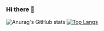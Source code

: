 ### Hi there 👋

<!--
**ThomasBoxall/ThomasBoxall** is a ✨ _special_ ✨ repository because its `README.md` (this file) appears on your GitHub profile.

Here are some ideas to get you started:

- 🔭 I’m currently working on ...
- 🌱 I’m currently learning ...
- 👯 I’m looking to collaborate on ...
- 🤔 I’m looking for help with ...
- 💬 Ask me about ...
- 📫 How to reach me: ...
- 😄 Pronouns: ...
- ⚡ Fun fact: ...
-->

![Anurag's GitHub stats](https://github-readme-stats.vercel.app/api?username=ThomasBoxall&show_icons=true&theme=github_dark)
[![Top Langs](https://github-readme-stats.vercel.app/api/top-langs/?username=ThomasBoxall)](https://github.com/anuraghazra/github-readme-stats)
